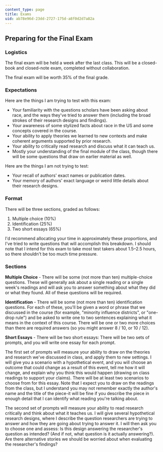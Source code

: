 ```yaml
---
content_type: page
title: Exams
uid: ab78e96d-23dd-2727-175d-a8f0d2d7a82a
---
```


Preparing for the Final Exam
----------------------------

### Logistics

The final exam will be held a week after the last class. This will be a closed-book and closed-note exam, completed without collaboration.

The final exam will be worth 35% of the final grade.

### Expectations

Here are the things I am trying to test with this exam:

*   Your familiarity with the questions scholars have been asking about race, and the ways they've tried to answer them (including the broad strokes of their research designs and findings).
*   Your awareness of some stylized facts about race in the US and some concepts covered in the course.
*   Your ability to apply theories we learned to new contexts and make coherent arguments supported by prior research.
*   Your ability to critically read research and discuss what it can teach us.
*   Mostly your understanding of the final module of the class, though there will be some questions that draw on earlier material as well.

Here are the things I am not trying to test:

*   Your recall of authors' exact names or publication dates.
*   Your memory of authors' exact language or weird little details about their research designs.

### Format

There will be three sections, graded as follows:

1.  Multiple choice (10%)
2.  Identification (25%)
3.  Two short essays (65%)

I'd recommend allocating your time in approximately these proportions, and I've tried to write questions that will accomplish this breakdown. I should note that I intend for this exam to take most test takers about 1.5–2.5 hours, so there shouldn't be too much time pressure.

### Sections

**Multiple Choice** - There will be some (not more than ten) multiple-choice questions. These will generally ask about a single reading or a single week's readings and will ask you to answer something about what they did or what they found. All of these questions will be required.

**Identification** - There will be some (not more than ten) identification questions. For each of these, you'll be given a word or phrase that we discussed in the course (for example, "minority influence districts", or "one-drop rule") and be asked to write one to two sentences explaining what it means in the context of this course. There will be one or two more choices than there are required answers (so you might answer 8 / 10, or 10 / 12).

**Short Essays** - There will be two short essays: There will be two sets of prompts, and you will write one essay for each prompt.

The first set of prompts will measure your ability to draw on the theories and research we've discussed in class, and apply them to new settings. I will give you a scenario with a hypothetical event, and you will choose an outcome that could change as a result of this event, tell me how it will change, and explain why you think this would happen (drawing on class readings to support your claims). There will be at least two scenarios to choose from for this essay. Note that I expect you to draw on the readings from the class, but I understand you may not remember exactly the author's name and the title of the piece-it will be fine if you describe the piece in enough detail that I can identify what reading you're talking about.

The second set of prompts will measure your ability to read research critically and think about what it teaches us. I will give several hypothetical research designs, where I describe the question researchers are trying to answer and how they are going about trying to answer it. I will then ask you to choose one and assess: Is this design answering the researcher's question as intended? (And if not, what question is it actually answering?). Are there alternative stories we should be worried about when evaluating the researcher's findings?